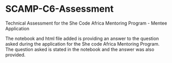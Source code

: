 # SCAMP-C6-Assessment
Technical Assessment for the She Code Africa Mentoring Program - Mentee Application 

The notebook and html file added is providing an answer to the question asked during the application for the She code Africa Mentoring Program.
The question asked is stated in the notebook and the answer was also provided.
